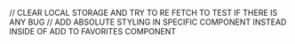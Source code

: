 // CLEAR LOCAL STORAGE AND TRY TO RE FETCH TO TEST IF THERE IS ANY BUG
// ADD ABSOLUTE STYLING IN SPECIFIC COMPONENT INSTEAD INSIDE OF ADD TO FAVORITES COMPONENT
